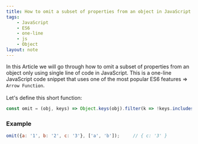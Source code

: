 ```yaml
---
title: How to omit a subset of properties from an object in JavaScript
tags:
    - JavaScript
    - ES6
    - one-line
    - js
    - Object
layout: note
---
```




In this Article we will go through how to omit a subset of properties from an object only using single line of code in JavaScript.
This is a one-line JavaScript code snippet that uses one of the most popular ES6 features => `Arrow Function`.
<br/>
<br/>
Let's define this short function:

```js {.wrap}
const omit = (obj, keys) => Object.keys(obj).filter(k => !keys.includes(k)).reduce((res, k) => Object.assign(res, {[k]: obj[k]}), {});
```

### Example

```js {.wrap}
omit({a: '1', b: '2', c: '3'}, ['a', 'b']);     // { c: '3' }
```